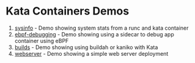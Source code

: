 # Kata Containers Demos

1. [sysinfo](./sysinfo) -  Demo showing system stats from a runc and kata container
2. [ebpf-debugging](./ebpf) -  Demo showing using a sidecar to debug app container using eBPF
3. [builds](./builds) -  Demo showing using buildah or kaniko with Kata
4. [webserver](./webserver) -  Demo showing a simple web server deployment 
